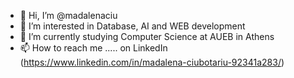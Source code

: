 - 👋 Hi, I’m @madalenaciu
- 👀 I’m interested in Database, AI and WEB development
- 🌱 I’m currently studying Computer Science at AUEB in Athens 
- 📫 How to reach me ..... on LinkedIn (https://www.linkedin.com/in/madalena-ciubotariu-92341a283/)

<!---
madalenaciu/madalenaciu is a ✨ special ✨ repository because its `README.md` (this file) appears on your GitHub profile.
You can click the Preview link to take a look at your changes.
--->
